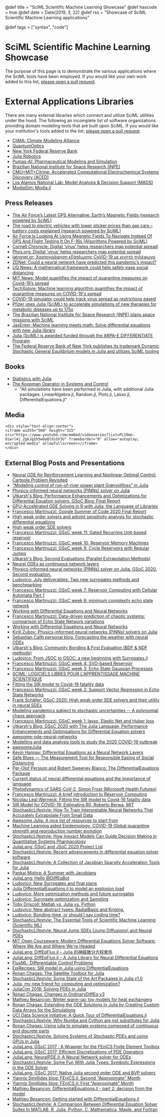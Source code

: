 @def title = "SciML Scientific Machine Learning Showcase"
@def hascode = true
@def date = Date(2019, 3, 22)
@def rss = "Showcase of SciML Scientific Machine Learning applications"

@def tags = ["syntax", "code"]

# SciML Scientific Machine Learning Showcase

The purpose of this page is to demonstrate the various applications
where the SciML tools have been employed. If you would like your
own work added to this list,
[please open a pull request](https://github.com/SciML/sciml.ai).

# External Applications Libraries

There are many external libraries which connect and utilize SciML
utilities under the hood. The following an incomplete list of software
organizations providing domain modeling tools that are built upon
SciML. If you would like your institution's tools added to the list,
[please open a pull request](https://github.com/SciML/sciml.ai).

- [CliMA: Climate Modeling Alliance](https://clima.caltech.edu/)
- [QuantumOptics](https://qojulia.org/)
- [New York Federal Reserve Bank](https://frbny-dsge.github.io/DSGE.jl/latest/)
- [Julia Robotics](https://juliarobotics.org/)
- [Pumas-AI: Pharmaceutical Modeling and Simulation](https://pumas.ai/)
- [Brazilian National Institute for Space Research (INPE)](https://github.com/JuliaSpace/SatelliteToolbox.jl)
- [CMU+MIT+Citrine: Accelerated Computational Electrochemical Systems Discovery (ACED)](https://www.cmu.edu/aced/)
- [Los Alamos National Lab: Model Analysis & Decision Support (MADS)](http://madsjulia.github.io/Mads.jl/)
- [ModiaSim: Modia.jl](https://github.com/ModiaSim/Modia.jl)

## Press Releases

- [The Air Force’s Latest GPS Alternative: Earth’s Magnetic Fields (research powered by SciML)](https://www.defenseone.com/technology/2020/07/air-forces-latest-gps-alternative-earths-magnetic-fields/167387/)
- [The road to electric vehicles with lower sticker prices than gas cars – battery costs explained (research powered by SciML)](https://theconversation.com/the-road-to-electric-vehicles-with-lower-sticker-prices-than-gas-cars-battery-costs-explained-137196)
- [Air Force Is Looking At Using Magnetic Fields To Navigate Instead Of GPS And Flight Testing It On F-16s (Algorithms Powered by SciML)](https://www.forbes.com/sites/erictegler/2020/06/12/air-force-gps-magnetic-fields-navigation-f-16/#4ed565db6818)
- [Cornell Chronicle: Digital ‘virus’ helps researchers map potential spread](https://news.cornell.edu/stories/2020/05/digital-virus-helps-researchers-map-potential-spread)
- [Phys.org: Digital 'virus' helps researchers map potential spread](https://phys.org/news/2020-05-digital-virus-potential.html)
- [latronet.gr: Χαρτογράφηση εξάπλωσης CoViD-19 με κινητό τηλέφωνο](https://www.iatronet.gr/eidiseis-nea/epistimi-zwi/news/55544/psifiakos-ios-voitha-erevnites-na-xartografisoyn-pithani-exaplwsi-covid-19.html)
- [ZDNet: Could a neural network have predicted this pandemic’s impact?](https://www.zdnet.com/article/could-a-neural-network-have-predicted-this-pandemics-impact/)
- [UQ News: A mathematical framework could help safely ease social distancing](https://www.uq.edu.au/news/article/2020/05/mathematical-framework-could-help-safely-ease-social-distancing)
- [MIT News: Model quantifies the impact of quarantine measures on Covid-19’s spread](http://news.mit.edu/2020/new-model-quantifies-impact-quarantine-measures-covid-19-spread-0416)
- [TechXplore: Machine learning algorithm quantifies the impact of quarantine measures on COVID-19's spread](https://techxplore.com/news/2020-04-machine-algorithm-quantifies-impact-quarantine.html)
- [COVID-19 simulator could help track virus spread as restrictions eased](https://www.theage.com.au/national/queensland/covid-19-simulator-could-help-track-virus-spread-as-restrictions-eased-20200506-p54qfr.html)
- [Pfizer uses Julia (SciML) to accelerate simulations of new therapies for metabolic diseases up to 175x](https://juliacomputing.com/case-studies/pfizer.html)
- [The Brazilian National Institute for Space Research (INPE) plans space missions with SciML](https://juliacomputing.com/case-studies/BrazilNationalinstituteforspaceResearch.html)
- [JaxEnter: Machine learning meets math: Solve differential equations with new Julia library](https://jaxenter.com/julia-machine-learning-library-154880.html)
- [Julia (SciML) is awarded funded through the ARPA-E DIFFERENTIATE Program](https://discourse.julialang.org/t/arpa-e-differentiate-program/31316)
- [The Federal Reserve Bank of New York publishes its trademark Dynamic Stochastic General Equilibrium models in Julia and utilizes SciML tooling](https://juliacomputing.com/case-studies/ny-fed.html)

## Books

- [Statistics with Julia](https://statisticswithjulia.org/)
- [The Koopman Operator in Systems and Control](https://www.springer.com/gp/book/9783030357122)
    - "All simulations have been performed in Julia, with additional Julia packages: LinearAlgebra.jl, Random.jl, Plots.jl, Lasso.jl, DifferentialEquations.jl"

## Media

~~~
<div style="text-align:center">
<iframe width="560" height="315" src="https://www.youtube.com/embed/videoseries?list=PLI0mn-Oiwrl4j_ZgkJg1h5wOaQlXsSY3U" frameborder="0" allow="autoplay; encrypted-media" allowfullscreen></iframe>
</div>
~~~

## External Blog Posts and Presentations

- [Neural ODE for Reinforcement Learning and Nonlinear Optimal Control: Cartpole Problem Revisited](https://medium.com/swlh/neural-ode-for-reinforcement-learning-and-nonlinear-optimal-control-cartpole-problem-revisited-5408018b8d71)
- ["Modeling control of run-of-river power plant Grønvollfoss" in Julia](https://nextjournal.com/emmanuellujan/modeling-control-of-run-of-river-power-plant-gr%C3%B8nvollfoss-in-julia)
- [Physics-informed neural networks (PINNs) solver on Julia](https://nextjournal.com/kirill_zubov/physics-informed-neural-networks-pinns-solver-on-julia-gsoc-2020-final-report)
- [Utkarsh's Blog: Performance Enhancements and Optimizations for Differential Equation solvers, GSoC Blog: Final Report](https://utkarsh530.github.io/blog/post/gsoc-blog-final/)
- [GPU-Accelerated ODE Solving in R with Julia, the Language of Libraries](https://www.stochasticlifestyle.com/gpu-accelerated-ode-solving-in-r-with-julia-the-language-of-libraries/)
- [Francesco Martinuzzi: Google Summer of Code 2020 Final Report](https://martinuzzifrancesco.github.io/posts/12_gsoc_week/)
- [High weak order solvers and adjoint sensitivity analysis for stochastic differential equations](https://frankschae.github.io/post/gsoc-2020/)
- [High weak order SDE solvers](https://frankschae.github.io/post/high-weak/)
- [Francesco Martinuzzi: GSoC week 11: Gated Recurring Unit-based reservoir](https://martinuzzifrancesco.github.io/posts/11_gsoc_week/)
- [Francesco Martinuzzi: GSoC week 10: Reservoir Memory Machines](https://martinuzzifrancesco.github.io/posts/10_gsoc_week/)
- [Francesco Martinuzzi: GSoC week 9: Cycle Reservoirs with Regular Jumps](https://martinuzzifrancesco.github.io/posts/09_gsoc_week/)
- [Utkarsh's Blog: Second Evaluations (Parallel Extrapolation Methods)](https://utkarsh530.github.io/blog/post/gsoc-blog-3/)
- [Neural ODEs as continuous network layers](https://sebastiancallh.github.io/post/neural-ode-continuous-layer/)
- [Physics-informed neural networks (PINNs) solver on Julia. GSoC 2020. Second evaluation.](https://nextjournal.com/kirill_zubov/physics-informed-neural-networks-pinns-solver-on-julia-gsoc-2020-second-evaluation)
- [Ludovico: July deliverables: Two new surrogates methods and benchmarking](https://nextjournal.com/ludoro/july-deliverables-two-new-surrogates-methods-and-benchmarking)
- [Francesco Martinuzzi: GSoC week 7: Reservoir Computing with Cellular Automata Part 1](https://martinuzzifrancesco.github.io/posts/07_gsoc_week/)
- [Francesco Martinuzzi: GSoC week 6: minimum complexity echo state network](https://martinuzzifrancesco.github.io/posts/06_gsoc_week/)
- [Working with Differential Equations and Neural Networks](https://nextjournal.com/ashutosh-b-b/jsoc-2020-working-with-differential-equations-and-neural-networks)
- [Francesco Martinuzzi: Data-driven prediction of chaotic systems: comparison of Echo State Network variations](https://martinuzzifrancesco.github.io/posts/05_gsoc_week/)
- [Working with Differential Equations and Neural Networks](https://nextjournal.com/ashutosh-b-b/jsoc-2020-working-with-differential-equations-and-neural-networks)
- [Kirill Zubov: Physics-informed neural networks (PINNs) solvers on Julia](https://nextjournal.com/kirill_zubov/physics-informed-neural-networks-pinns-solvers-on-julia-gsoc-2020-first-evaluations)
- [Sebastian Callh personal blog: Forecasting the weather with neural ODEs](https://sebastiancallh.github.io/post/neural-ode-weather-forecast/)
- [Utkarsh's Blog: Community Bonding & First Evaluation (BDF & NDF methods)](https://utkarsh530.github.io/blog/post/gsoc-blog-2/)
- [Ludovico: From JSOC to GSOC: a new beginning with Surrogates.jl](https://nextjournal.com/ludoro/from-jsoc-to-gsoc-a-new-beginning-with-surrogatesjl/)
- [Francesco Martinuzzi: GSoC week 4: SVD-based Reservoir](https://martinuzzifrancesco.github.io/posts/04_gsoc_week/)
- [Francesco Martinuzzi: GSoC week 3: Echo State Gaussian Processes](https://martinuzzifrancesco.github.io/posts/03_gsoc_week/)
- [SCIML: LOGICIELS LIBRES POUR L'APPRENTISSAGE MACHINE SCIENTIFIQUE](https://chimieetjulia.org/e107/news.php?extend.6#)
- [Fitting the SIR model to Covid-19 fatality data](https://gist.github.com/nlw0/3d80ae106b70704a1aca157a63303ec0)
- [Francesco Martinuzzi: GSoC week 2: Support Vector Regression in Echo State Networks](https://martinuzzifrancesco.github.io/posts/02_gsoc_week/)
- [Frank Schäfer: GSoC 2020: High weak order SDE solvers and their utility in neural SDEs](https://frankschae.github.io/post/gsoc2020-high-weak-order-solvers-sde-adjoints/)
- [Modeling pandemics subject to stochastic uncertainties -- A polynomial chaos approach](https://github.com/timueh/PandemicModeling)
- [Francesco Martinuzzi: GSoC week 1: lasso, Elastic Net and Huber loss](https://martinuzzifrancesco.github.io/posts/01_gsoc_week/)
- [Utkarsh's Blog: GSoC 2020 with The Julia Language, Performance Enhancements and Optimisations for Differential Equation solvers](https://utkarsh530.github.io/blog/post/gsoc-blog-1/)
- [awesome-ode-neural-networks](https://github.com/Zymrael/awesome-neural-ode)
- [Modelling and data analysis tools to study the 2020 COVID-19 outbreak](https://github.com/berndblasius/Covid19)
- [awesomeJulia](https://github.com/SubhadityaMukherjee/awesomeJulia)
- [Kevin Hannay: Differential Equations as a Neural Network Layers](https://towardsdatascience.com/differential-equations-as-a-neural-network-layer-ac3092632255)
- [Safe Blues — The Measurement Tool for Responsible Easing of Social Distancing](https://medium.com/@yoni_26949/safe-blues-the-measurement-tool-for-responsible-undoing-of-social-distancing-34079464db43)
- [Per-Olof Persson and Robert Sweeney Blanco: The DifferentialEquations Package](https://robertsweeneyblanco.github.io/Programming_for_Mathematical_Applications/Differential_Equations/DifferentialEquations_Package.html)
- [Current status of neural differential equations and the importance of language](https://www.linkedin.com/pulse/current-status-neural-differential-equations-language-hidalgo/)
- [Phylodynamics of SARS-CoV-2, Simon Frost (Microsoft Health Futures)](https://sdwfrost.github.io/idp-phylodynamics/#/section)
- [Francesco Martinuzzi: A brief introduction to Reservoir Computing](https://martinuzzifrancesco.github.io/posts/a-brief-introduction-to-reservoir-computing/)
- [Nicolau Leal Werneck: Fitting the SIR model to Covid-19 fatality data](http://nic.hpavc.net/almoxarifado/sirfit.html)
- [SIR Model for COVID-19: Estimating R0, Roberto Berwa, MIT](https://nextjournal.com/berwa/sir-model-for-covid-19-estimating-R_o)
- [StochasticLifestyle: How To Train Interpretable Neural Networks That Accurately Extrapolate From Small Data](https://www.stochasticlifestyle.com/how-to-train-interpretable-neural-networks-that-accurately-extrapolate-from-small-data/)
- [Awesome Julia: A nice list of resources to start from](www.github.com/SubhadityaMukherjee/awesomeJulia)
- [Machine Learning aided Epidemiology: COVID-19 Global quarantine strength and reproduction number evolution](https://covid19ml.org/)
- [StochasticLifestyle: How Inexact Models Can Guide Decision Making in Quantitative Systems Pharmacology](https://www.stochasticlifestyle.com/how-inexact-models-can-guide-decision-making-in-quantitative-systems-pharmacology/)
- [JuliaLang: GSoC and JSoC 2020 Project List](https://julialang.org/blog/2020/05/jsoc-gsoc2020/)
- [StochasticLifestyle: Recent advancements in differential equation solver software](https://www.stochasticlifestyle.com/recent-advancements-in-differential-equation-solver-software/)
- [StochasticLifestyle: A Collection of Jacobian Sparsity Acceleration Tools for Julia](https://www.stochasticlifestyle.com/a-collection-of-jacobian-sparsity-acceleration-tools-for-julia/)
- [Pankaj Mishra: A Summer with Jacobians](https://nextjournal.com/pkj-m/a-summer-with-jacobians)
- [JuliaLang: Hello @DiffEqBot](https://julialang.org/blog/2019/06/diffeqbot/)
- [Ludovico: New Surrogates and final plans](https://nextjournal.com/ludoro/new-surrogates-and-final-plans)
- [Julia DifferentialEquations.jl to model an explosion load](https://nikstoyanov.me/post/2019-02-22-single-degree-of-freedom-oscillator/)
- [Ludovico: More optimization methods and future surrogates](https://nextjournal.com/ludoro/more-optimization-methods-and-future-surrogates)
- [Ludovico: Surrogate optimization and Sampling](https://nextjournal.com/ludoro/surrogate-optimization-and-sampling)
- [Toby Driscoll: Matlab vs. Julia vs. Python](https://tobydriscoll.net/blog/matlab-vs.-julia-vs.-python/)
- [Ludovico: New abstract types: RadialBasis and Kriging.](https://nextjournal.com/ludoro/new-abstract-types-radialbasis-and-kriging)
- [Ludovico: Bonding-time, or should I say coding time?](https://nextjournal.com/ludoro/bonding-time-or-should-i-say-coding-time)
- [StochasticLifestyle: The Essential Tools of Scientific Machine Learning (Scientific ML)](https://www.stochasticlifestyle.com/the-essential-tools-of-scientific-machine-learning-scientific-ml/)
- [StochasticLifestyle: Neural Jump SDEs (Jump Diffusions) and Neural PDEs](https://www.stochasticlifestyle.com/neural-jump-sdes-jump-diffusions-and-neural-pdes/)
- [MIT Open Courseware: Modern Differential Equations Solver Software: Where We Are and Where We're Headed](https://ocw.mit.edu/courses/mathematics/18-335j-introduction-to-numerical-methods-spring-2019/week-3/MIT18_335JS19_lec6.pdf)
- [JuliaLang: DiffEqFlux.jl – Julia 的神經微分方程套件](https://julialang.org/blog/2019/04/fluxdiffeq-zh_tw/)
- [JuliaLang: DiffEqFlux.jl – A Julia Library for Neural Differential Equations](https://julialang.org/blog/2019/01/fluxdiffeq/)
- [FluxML: Differentiable Control Problems](https://fluxml.ai/2019/03/05/dp-vs-rl.html)
- [EpiRecipes: SIR model in Julia using DifferentialEquations](http://epirecip.es/epicookbook/chapters/sir/julia)
- [Ronan Chagas: The Satellite Toolbox for Julia](https://www.ronanarraes.com/2019/01/the-satellite-toolbox-for-julia/)
- [StochasticLifestyle: Some State of the Art Packages in Julia v1.0](https://www.stochasticlifestyle.com/some-state-of-the-art-packages-in-julia-v1-0/)
- [Julia, my new friend for computing and optimization?](https://hal.archives-ouvertes.fr/cel-01830248/document)
- [JuliaCon 2018: Solving PDEs in Julia](https://nextjournal.com/sosiris-diffeq/pde-2018)
- [Ronan Chagas: Changes in OrdinaryDiffEq v3](https://www.ronanarraes.com/2018/02/changes-in-ordinarydiffeq-jl-v3/)
- [Mathieu Besançon: Winter warm-up: toy models for heat exchangers](https://matbesancon.github.io/post/2018-12-27-heat-exchanger/)
- [Ronan Chagas: Extending the ODE Solutions in Julia by Creating Custom Data Arrays for the Simulations](https://www.ronanarraes.com/2017/02/extending-the-ode-solutions-in-julia-by-creating-custom-data-arrays-for-the-simulations/)
- [UCI Data Science Initiative: A Quick Tour of DifferentialEquations.jl](http://ucidatascienceinitiative.github.io/IntroToJulia/Html/DiffEq)
- [StochasticLifestyle: Why Numba and Cython are not substitutes for Julia](https://www.stochasticlifestyle.com/why-numba-and-cython-are-not-substitutes-for-julia/)
- [Ronan Chagas: Using julia to simulate systems composed of continuous and discrete parts](https://www.ronanarraes.com/2017/02/using-julia-to-simulate-systems-composed-of-continuous-and-discrete-parts/)
- [StochasticLifestyle: Solving Systems of Stochastic PDEs and using GPUs in Julia](https://www.stochasticlifestyle.com/solving-systems-stochastic-pdes-using-gpus-julia/)
- [JuliaLang: GSoC 2017 : A Wrapper for the FEniCS Finite Element Toolbox](https://julialang.org/blog/2017/09/gsoc-fenics/)
- [JuliaLang: GSoC 2017: Efficient Discretizations of PDE Operators](https://julialang.org/blog/2017/09/gsoc-derivative_operators/)
- [JuliaLang: NeuralPDE.jl: A Neural Network solver for ODEs](https://julialang.org/blog/2017/10/gsoc-NeuralPDE/)
- [StochasticLifestyle: Some Fun With Julia Types: Symbolic Expressions in the ODE Solver](https://www.stochasticlifestyle.com/fun-julia-types-symbolic-expressions-ode-solver/)
- [JuliaLang: GSoC 2017: Native Julia second order ODE and BVP solvers](https://julialang.org/blog/2017/11/gsoc-ode/)
- [Yiannis Simillides blog: FEniCS.jl: Second "Approximate" Month](https://ysimillides.github.io/jekyll/update/2018/07/10/second-evaluation.html)
- [Yiannis Simillides blog: FEniCS.jl: First "Approximate" Month](https://ysimillides.github.io/jekyll/update/2018/06/08/first-month.html)
- [Mathieu Besançon: DifferentialEquations.jl - part 2: decision from the model](https://matbesancon.github.io/post/2017-12-20-diffeq-julia2/)
- [Mathieu Besançon: Getting started with DifferentialEquations.jl](https://matbesancon.github.io/post/2017-12-14-diffeq-julia/)
- [StochasticLifestyle: A Comparison Between Differential Equation Solver Suites In MATLAB, R, Julia, Python, C, Mathematica, Maple, and Fortran](https://www.stochasticlifestyle.com/comparison-differential-equation-solver-suites-matlab-r-julia-python-c-fortran/)
